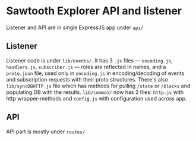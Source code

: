# Sawtooth Explorer API and listener

Listener and API are in single ExpressJS app under `api/`

## Listener

Listener code is under `lib/events/`. It has 3 `.js` files — `encoding.js`, `handlers.js`, `subscriber.js` — roles are reflected in names, and a `proto.json` file, used only in `encoding.js` in encoding/decoding of events and subscription requests with their proto structures.
There's also `lib/syncDBHTTP.js` file which has methods for pulling `/state` or `/blocks` and populating DB with the results.
`lib/common/` now has 2 files: `http.js` with http wrapper-methods and `config.js` with configuration used across app. 

## API

API part is mostly under `routes/`
